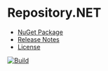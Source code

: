 # Repository.NET
- [NuGet Package](https://www.nuget.org/packages/Repository.NET)
- [Release Notes](https://github.com/skthomasjr/Repository/releases)
- [License](LICENSE.md)

[![Build](https://ci.appveyor.com/api/projects/status/j7ax54sl5mibc6rb?svg=true)](https://ci.appveyor.com/project/skthomasjr/repository)

